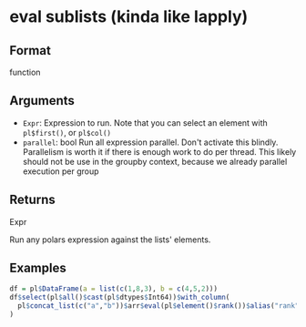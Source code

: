 # eval sublists (kinda like lapply)

## Format

function

## Arguments

- `Expr`: Expression to run. Note that you can select an element with `pl$first()`, or `pl$col()`
- `parallel`: bool Run all expression parallel. Don't activate this blindly. Parallelism is worth it if there is enough work to do per thread. This likely should not be use in the groupby context, because we already parallel execution per group

## Returns

Expr

Run any polars expression against the lists' elements.

## Examples

```r
df = pl$DataFrame(a = list(c(1,8,3), b = c(4,5,2)))
df$select(pl$all()$cast(pl$dtypes$Int64))$with_column(
  pl$concat_list(c("a","b"))$arr$eval(pl$element()$rank())$alias("rank")
)
```